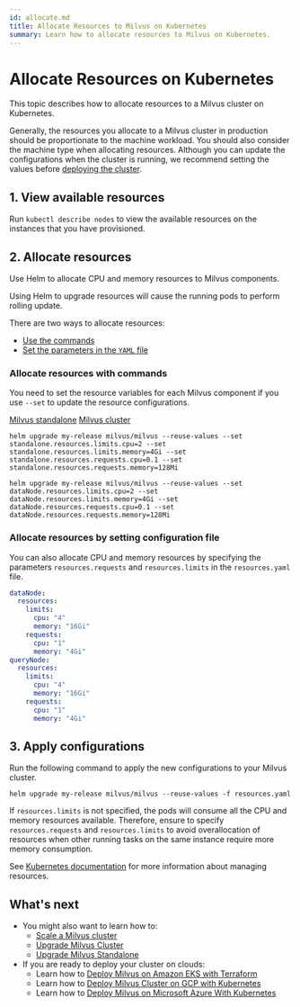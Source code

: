 ```yaml
---
id: allocate.md
title: Allocate Resources to Milvus on Kubernetes
summary: Learn how to allocate resources to Milvus on Kubernetes.
---
```


# Allocate Resources on Kubernetes

This topic describes how to allocate resources to a Milvus cluster on Kubernetes.

Generally, the resources you allocate to a Milvus cluster in production should be proportionate to the machine workload. You should also consider the machine type when allocating resources. Although you can update the configurations when the cluster is running, we recommend setting the values before [deploying the cluster](install_cluster-helm.md).

## 1. View available resources

Run `kubectl describe nodes` to view the available resources on the instances that you have provisioned.

## 2. Allocate resources

Use Helm to allocate CPU and memory resources to Milvus components.

<div class="alert note">
Using Helm to upgrade resources will cause the running pods to perform rolling update.
</div>

There are two ways to allocate resources:

- [Use the commands](allocate.md#Allocate-resources-with-commands)
- [Set the parameters in the `YAML` file](allocate.md#Allocate-resources-by-setting-configuration-file )


### Allocate resources with commands

You need to set the resource variables for each Milvus component if you use `--set` to update the resource configurations. 

<div class="filter">
<a href="#standalone">Milvus standalone</a> <a href="#cluster">Milvus cluster</a>
</div>

<div class="table-wrapper filter-standalone" markdown="block">

```Shell
helm upgrade my-release milvus/milvus --reuse-values --set standalone.resources.limits.cpu=2 --set standalone.resources.limits.memory=4Gi --set standalone.resources.requests.cpu=0.1 --set standalone.resources.requests.memory=128Mi
```

</div>

<div class="table-wrapper filter-cluster" markdown="block">

```Shell
helm upgrade my-release milvus/milvus --reuse-values --set dataNode.resources.limits.cpu=2 --set dataNode.resources.limits.memory=4Gi --set dataNode.resources.requests.cpu=0.1 --set dataNode.resources.requests.memory=128Mi
```

</div>

### Allocate resources by setting configuration file 

You can also allocate CPU and memory resources by specifying the parameters `resources.requests` and `resources.limits` in the `resources.yaml` file.

```Yaml
dataNode:
  resources:
    limits:
      cpu: "4"
      memory: "16Gi"
    requests:
      cpu: "1"
      memory: "4Gi"
queryNode:
  resources:
    limits:
      cpu: "4"
      memory: "16Gi"
    requests:
      cpu: "1"
      memory: "4Gi"
```

## 3. Apply configurations

Run the following command to apply the new configurations to your Milvus cluster.

```Shell
helm upgrade my-release milvus/milvus --reuse-values -f resources.yaml
```
<div class="alert note">
If <code>resources.limits</code> is not specified, the pods will consume all the CPU and memory resources available. Therefore, ensure to specify <code>resources.requests</code> and <code>resources.limits</code> to avoid overallocation of resources when other running tasks on the same instance require more memory consumption.
</div>

See [Kubernetes documentation](https://kubernetes.io/docs/concepts/configuration/manage-compute-resources-container/) for more information about managing resources.
 

## What's next

- You might also want to learn how to:
  - [Scale a Milvus cluster](scaleout.md)
  - [Upgrade Milvus Cluster](upgrade_milvus_cluster-operator.md)
  - [Upgrade Milvus Standalone](upgrade_milvus_standalone-operator.md)
- If you are ready to deploy your cluster on clouds:
  - Learn how to [Deploy Milvus on Amazon EKS with Terraform](eks.md)
  - Learn how to [Deploy Milvus Cluster on GCP with Kubernetes](gcp.md)
  - Learn how to [Deploy Milvus on Microsoft Azure With Kubernetes](azure.md)
